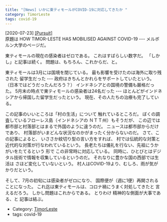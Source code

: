 ```yaml
---
title: "[News] いかに東ティモールがCOVID-19に対応してきたか "
category: TimorLeste
tags: covid-19
---
```


[2020-07-23] [[Pursuit]](https://pursuit.unimelb.edu.au/articles/how-timor-leste-has-mobilised-against-covid-19)  
 原題は HOW TIMOR-LESTE HAS MOBILISED AGAINST COVID-19 ---
メルボルン大学のページだ。

 東ティモールの現在の感染者はゼロである。
これはすばらしい数字だ。
「しかし」と記事は続く。
問題は、もちろん、これからだ、と。

 東ティモールは3月には国境を閉じている。
最も影響を受けたのは海外に取り残された
留学生だった ---
政府はきちんとかれらをサポートしていたという。
（日本ではどうだったんだろう？）
インドネシアとの国境の警備も厳格だった。
5月末の時点で東ティモールの感染者は24名だった ---
ほとんどがインドネシアから帰国した留学生だったという。
現在、その人たちの治療も完了している。

 この記事のいいところは「村の生活」について
触れているところだ。
ぼくの調査しているフローレス島（インドネシアの
ＮＴＴ州）もそうだが、
この辺では都市部と村落部とはまるで外国のように違うのだ。
ニュースは都市部からだけであり、
村落部がいまどんな状況なのかがまったく分からないのだ。
さて、この記事によると、
いささか紋切り型の言い方をすれば、
村では伝統的な対策と近代的な対策が行なわれているという。
長老たちは儀礼を行ない、先祖にうかがいをたてるという
形で
この非常時に対応している。
同時に、ひとびとはデジタル技術で情報を収集しているというのだ。
それなりに豊かな国の西部では生活は
さほど変化していないという。
村人はCOVID-19より、むしろ、雨が気がかりだという。

 そして、7月の初旬には感染者がゼロになり、
国際便が（週に1便）再開されることになった。
これ迄は東ティモールは、コロナ禍にうまく対処してきたと
言えるだろう。
しかし問題はこれからである。
とりわけ
精神的な側面が大事である、と
記事は結ぶ。

- Category: [TimorLeste](/categories.html#TimorLeste)
- tags: covid-19

